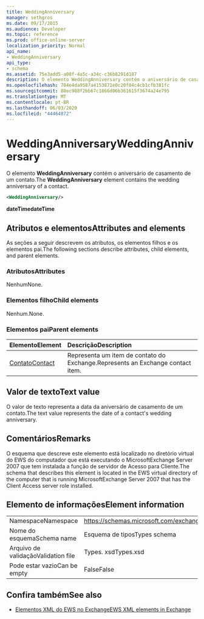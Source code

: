 ```yaml
---
title: WeddingAnniversary
manager: sethgros
ms.date: 09/17/2015
ms.audience: Developer
ms.topic: reference
ms.prod: office-online-server
localization_priority: Normal
api_name:
- WeddingAnniversary
api_type:
- schema
ms.assetid: 75e3add5-a08f-4a5c-a34c-c36b8291d187
description: O elemento WeddingAnniversary contém o aniversário de casamento de um contato.
ms.openlocfilehash: 784e4da9587a4153871e0c20f84c4cb1cfb381fc
ms.sourcegitcommit: 88ec988f2bb67c1866d06b361615f3674a24e795
ms.translationtype: MT
ms.contentlocale: pt-BR
ms.lasthandoff: 06/03/2020
ms.locfileid: "44464872"
---
```

# <a name="weddinganniversary"></a><span data-ttu-id="909d0-103">WeddingAnniversary</span><span class="sxs-lookup"><span data-stu-id="909d0-103">WeddingAnniversary</span></span>

<span data-ttu-id="909d0-104">O elemento **WeddingAnniversary** contém o aniversário de casamento de um contato.</span><span class="sxs-lookup"><span data-stu-id="909d0-104">The **WeddingAnniversary** element contains the wedding anniversary of a contact.</span></span> 
  
```xml
<WeddingAnniversary/>
```

 <span data-ttu-id="909d0-105">**dateTime**</span><span class="sxs-lookup"><span data-stu-id="909d0-105">**dateTime**</span></span>
## <a name="attributes-and-elements"></a><span data-ttu-id="909d0-106">Atributos e elementos</span><span class="sxs-lookup"><span data-stu-id="909d0-106">Attributes and elements</span></span>

<span data-ttu-id="909d0-107">As seções a seguir descrevem os atributos, os elementos filhos e os elementos pai.</span><span class="sxs-lookup"><span data-stu-id="909d0-107">The following sections describe attributes, child elements, and parent elements.</span></span>
  
### <a name="attributes"></a><span data-ttu-id="909d0-108">Atributos</span><span class="sxs-lookup"><span data-stu-id="909d0-108">Attributes</span></span>

<span data-ttu-id="909d0-109">Nenhum</span><span class="sxs-lookup"><span data-stu-id="909d0-109">None.</span></span>
  
### <a name="child-elements"></a><span data-ttu-id="909d0-110">Elementos filho</span><span class="sxs-lookup"><span data-stu-id="909d0-110">Child elements</span></span>

<span data-ttu-id="909d0-111">Nenhum.</span><span class="sxs-lookup"><span data-stu-id="909d0-111">None.</span></span>
  
### <a name="parent-elements"></a><span data-ttu-id="909d0-112">Elementos pai</span><span class="sxs-lookup"><span data-stu-id="909d0-112">Parent elements</span></span>

|<span data-ttu-id="909d0-113">**Elemento**</span><span class="sxs-lookup"><span data-stu-id="909d0-113">**Element**</span></span>|<span data-ttu-id="909d0-114">**Descrição**</span><span class="sxs-lookup"><span data-stu-id="909d0-114">**Description**</span></span>|
|:-----|:-----|
|[<span data-ttu-id="909d0-115">Contato</span><span class="sxs-lookup"><span data-stu-id="909d0-115">Contact</span></span>](contact.md) <br/> |<span data-ttu-id="909d0-116">Representa um item de contato do Exchange.</span><span class="sxs-lookup"><span data-stu-id="909d0-116">Represents an Exchange contact item.</span></span>  <br/> |
   
## <a name="text-value"></a><span data-ttu-id="909d0-117">Valor de texto</span><span class="sxs-lookup"><span data-stu-id="909d0-117">Text value</span></span>

<span data-ttu-id="909d0-118">O valor de texto representa a data da aniversário de casamento de um contato.</span><span class="sxs-lookup"><span data-stu-id="909d0-118">The text value represents the date of a contact's wedding anniversary.</span></span>
  
## <a name="remarks"></a><span data-ttu-id="909d0-119">Comentários</span><span class="sxs-lookup"><span data-stu-id="909d0-119">Remarks</span></span>

<span data-ttu-id="909d0-120">O esquema que descreve este elemento está localizado no diretório virtual do EWS do computador que está executando o MicrosoftExchange Server 2007 que tem instalada a função de servidor de Acesso para Cliente.</span><span class="sxs-lookup"><span data-stu-id="909d0-120">The schema that describes this element is located in the EWS virtual directory of the computer that is running MicrosoftExchange Server 2007 that has the Client Access server role installed.</span></span>
  
## <a name="element-information"></a><span data-ttu-id="909d0-121">Elemento de informações</span><span class="sxs-lookup"><span data-stu-id="909d0-121">Element information</span></span>

|||
|:-----|:-----|
|<span data-ttu-id="909d0-122">Namespace</span><span class="sxs-lookup"><span data-stu-id="909d0-122">Namespace</span></span>  <br/> |https://schemas.microsoft.com/exchange/services/2006/types  <br/> |
|<span data-ttu-id="909d0-123">Nome do esquema</span><span class="sxs-lookup"><span data-stu-id="909d0-123">Schema name</span></span>  <br/> |<span data-ttu-id="909d0-124">Esquema de tipos</span><span class="sxs-lookup"><span data-stu-id="909d0-124">Types schema</span></span>  <br/> |
|<span data-ttu-id="909d0-125">Arquivo de validação</span><span class="sxs-lookup"><span data-stu-id="909d0-125">Validation file</span></span>  <br/> |<span data-ttu-id="909d0-126">Types. xsd</span><span class="sxs-lookup"><span data-stu-id="909d0-126">Types.xsd</span></span>  <br/> |
|<span data-ttu-id="909d0-127">Pode estar vazio</span><span class="sxs-lookup"><span data-stu-id="909d0-127">Can be empty</span></span>  <br/> |<span data-ttu-id="909d0-128">False</span><span class="sxs-lookup"><span data-stu-id="909d0-128">False</span></span>  <br/> |
   
## <a name="see-also"></a><span data-ttu-id="909d0-129">Confira também</span><span class="sxs-lookup"><span data-stu-id="909d0-129">See also</span></span>



- [<span data-ttu-id="909d0-130">Elementos XML do EWS no Exchange</span><span class="sxs-lookup"><span data-stu-id="909d0-130">EWS XML elements in Exchange</span></span>](ews-xml-elements-in-exchange.md)

